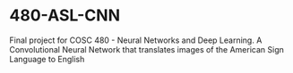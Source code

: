 # 480-ASL-CNN
Final project for COSC 480 - Neural Networks and Deep Learning. A Convolutional Neural Network that translates images of the American Sign Language to English
